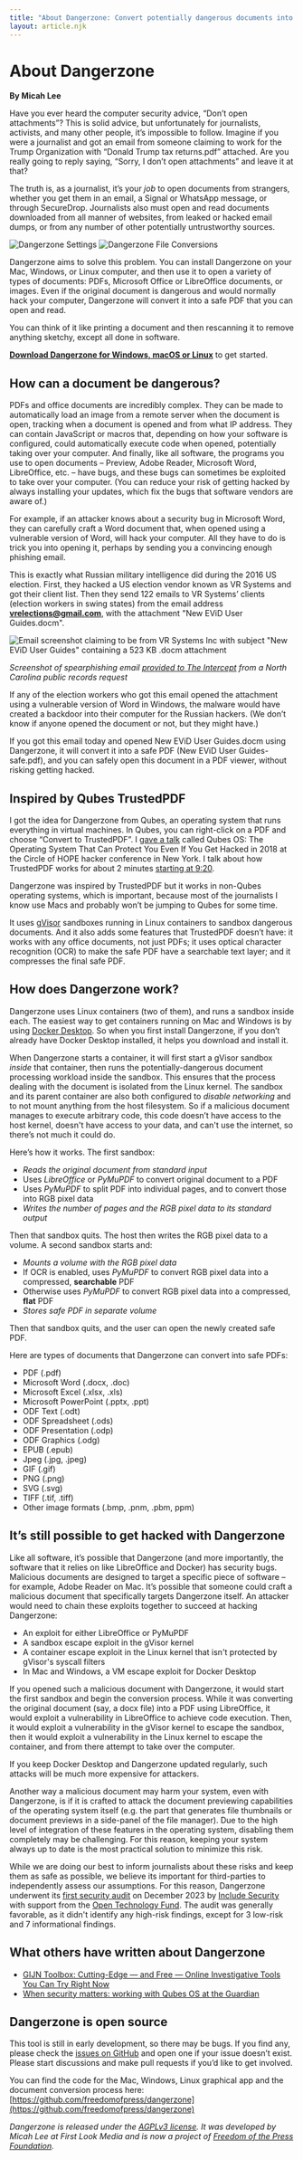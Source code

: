 ```yaml
---
title: "About Dangerzone: Convert potentially dangerous documents into safe PDFs"
layout: article.njk
---
```


About Dangerzone
================

**By Micah Lee**

Have you ever heard the computer security advice, “Don’t open attachments”? This is solid advice, but unfortunately for journalists, activists, and many other people, it’s impossible to follow. Imagine if you were a journalist and got an email from someone claiming to work for the Trump Organization with “Donald Trump tax returns.pdf” attached. Are you really going to reply saying, “Sorry, I don’t open attachments” and leave it at that?

The truth is, as a journalist, it’s your _job_ to open documents from strangers, whether you get them in an email, a Signal or WhatsApp message, or through SecureDrop. Journalists also must open and read documents downloaded from all manner of websites, from leaked or hacked email dumps, or from any number of other potentially untrustworthy sources.

<div class="screenshots">
  <img class="adjacent" src="/assets/img/screenshot-settings.png" alt="Dangerzone Settings">
  <img class="adjacent" src="/assets/img/screenshot-conversions.png" alt="Dangerzone File Conversions">
</div>

Dangerzone aims to solve this problem. You can install Dangerzone on your Mac, Windows, or Linux computer, and then use it to open a variety of types of documents: PDFs, Microsoft Office or LibreOffice documents, or images. Even if the original document is dangerous and would normally hack your computer, Dangerzone will convert it into a safe PDF that you can open and read.

You can think of it like printing a document and then rescanning it to remove anything sketchy, except all done in software.

**[Download Dangerzone for Windows, macOS or Linux](/#downloads)** to get started.

How can a document be dangerous?
--------------------------------

PDFs and office documents are incredibly complex. They can be made to automatically load an image from a remote server when the document is open, tracking when a document is opened and from what IP address. They can contain JavaScript or macros that, depending on how your software is configured, could automatically execute code when opened, potentially taking over your computer. And finally, like all software, the programs you use to open documents – Preview, Adobe Reader, Microsoft Word, LibreOffice, etc. – have bugs, and these bugs can sometimes be exploited to take over your computer. (You can reduce your risk of getting hacked by always installing your updates, which fix the bugs that software vendors are aware of.)

For example, if an attacker knows about a security bug in Microsoft Word, they can carefully craft a Word document that, when opened using a vulnerable version of Word, will hack your computer. All they have to do is trick you into opening it, perhaps by sending you a convincing enough phishing email.

This is exactly what Russian military intelligence did during the 2016 US election. First, they hacked a US election vendor known as VR Systems and got their client list. Then they send 122 emails to VR Systems’ clients (election workers in swing states) from the email address **vrelections@gmail.com**, with the attachment "New EViD User Guides.docm".


![Email screenshot claiming to be from VR Systems Inc with subject "New EViD User Guides" containing a 523 KB .docm attachment](/assets/img/evid.jpg)

_Screenshot of spearphishing email [provided to The Intercept](https://theintercept.com/2018/06/01/election-hacking-voting-systems-email/) from a North Carolina public records request_

If any of the election workers who got this email opened the attachment using a vulnerable version of Word in Windows, the malware would have created a backdoor into their computer for the Russian hackers. (We don’t know if anyone opened the document or not, but they might have.)

If you got this email today and opened New EViD User Guides.docm using Dangerzone, it will convert it into a safe PDF (New EViD User Guides-safe.pdf), and you can safely open this document in a PDF viewer, without risking getting hacked.

Inspired by Qubes TrustedPDF
----------------------------

I got the idea for Dangerzone from Qubes, an operating system that runs everything in virtual machines. In Qubes, you can right-click on a PDF and choose “Convert to TrustedPDF”. I [gave a talk](https://www.youtube.com/watch?v=f4U8YbXKwog) called Qubes OS: The Operating System That Can Protect You Even If You Get Hacked in 2018 at the Circle of HOPE hacker conference in New York. I talk about how TrustedPDF works for about 2 minutes [starting at 9:20](https://youtu.be/f4U8YbXKwog?t=560).

Dangerzone was inspired by TrustedPDF but it works in non-Qubes operating systems, which is important, because most of the journalists I know use Macs and probably won’t be jumping to Qubes for some time.

It uses [gVisor](https://gvisor.dev/) sandboxes running in Linux containers to sandbox dangerous documents. And it also adds some features that TrustedPDF doesn’t have: it works with any office documents, not just PDFs; it uses optical character recognition (OCR) to make the safe PDF have a searchable text layer; and it compresses the final safe PDF.

How does Dangerzone work?
-------------------------

Dangerzone uses Linux containers (two of them), and runs a sandbox inside each. The easiest way to get containers running on Mac and Windows is by using [Docker Desktop](https://www.docker.com/products/docker-desktop). So when you first install Dangerzone, if you don’t already have Docker Desktop installed, it helps you download and install it.

When Dangerzone starts a container, it will first start a gVisor sandbox _inside_ that container, then runs the potentially-dangerous document processing workload inside the sandbox. This ensures that the process dealing with the document is isolated from the Linux kernel. The sandbox and its parent container are also both configured to _disable networking_ and to not mount anything from the host filesystem. So if a malicious document manages to execute arbitrary code, this code doesn’t have access to the host kernel, doesn't have access to your data, and can't use the internet, so there’s not much it could do.

Here’s how it works. The first sandbox:

* _Reads the original document from standard input_
* Uses _LibreOffice_ or _PyMuPDF_ to convert original document to a PDF
* Uses _PyMuPDF_ to split PDF into individual pages, and to convert those into RGB pixel data
* _Writes the number of pages and the RGB pixel data to its standard output_

Then that sandbox quits. The host then writes the RGB pixel data to a volume. A second sandbox starts and:

* _Mounts a volume with the RGB pixel data_
* If OCR is enabled, uses _PyMuPDF_ to convert RGB pixel data into a compressed, **searchable** PDF
* Otherwise uses _PyMuPDF_ to convert RGB pixel data into a compressed, **flat** PDF
* _Stores safe PDF in separate volume_

Then that sandbox quits, and the user can open the newly created safe PDF.

Here are types of documents that Dangerzone can convert into safe PDFs:

* PDF (.pdf)
* Microsoft Word (.docx, .doc)
* Microsoft Excel (.xlsx, .xls)
* Microsoft PowerPoint (.pptx, .ppt)
* ODF Text (.odt)
* ODF Spreadsheet (.ods)
* ODF Presentation (.odp)
* ODF Graphics (.odg)
* EPUB (.epub)
* Jpeg (.jpg, .jpeg)
* GIF (.gif)
* PNG (.png)
* SVG (.svg)
* TIFF (.tif, .tiff)
* Other image formats (.bmp, .pnm, .pbm, ppm)

It’s still possible to get hacked with Dangerzone
-------------------------------------------------

Like all software, it’s possible that Dangerzone (and more importantly, the software that it relies on like LibreOffice and Docker) has security bugs. Malicious documents are designed to target a specific piece of software – for example, Adobe Reader on Mac. It’s possible that someone could craft a malicious document that specifically targets Dangerzone itself. An attacker would need to chain these exploits together to succeed at hacking Dangerzone:

* An exploit for either LibreOffice or PyMuPDF
* A sandbox escape exploit in the gVisor kernel
* A container escape exploit in the Linux kernel that isn't protected by gVisor's syscall filters
* In Mac and Windows, a VM escape exploit for Docker Desktop

If you opened such a malicious document with Dangerzone, it would start the first sandbox and begin the conversion process. While it was converting the original document (say, a docx file) into a PDF using LibreOffice, it would exploit a vulnerability in LibreOffice to achieve code execution. Then, it would exploit a vulnerability in the gVisor kernel to escape the sandbox, then it would exploit a vulnerability in the Linux kernel to escape the container, and from there attempt to take over the computer.

If you keep Docker Desktop and Dangerzone updated regularly, such attacks will be much more expensive for attackers.

Another way a malicious document may harm your system, even with Dangerzone, is if it is crafted to attack the document previewing capabilities of the operating system itself (e.g. the part that generates file thumbnails or document previews in a side-panel of the file manager). Due to the high level of integration of these features in the operating system, disabling them completely may be challenging. For this reason, keeping your system always up to date is the most practical solution to minimize this risk.

While we are doing our best to inform journalists about these risks and keep them as safe as possible, we believe its important for third-parties to independently assess our assumptions. For this reason, Dangerzone underwent its [first security audit](https://freedom.press/news/dangerzone-receives-favorable-audit)</a> on December 2023 by [Include Security](https://includesecurity.com/) with support from the [Open Technology Fund](https://www.opentech.fund/). The audit was generally favorable, as it didn't identify any high-risk findings, except for 3 low-risk and 7 informational findings.

What others have written about Dangerzone
-----------------------------------------

* [GIJN Toolbox: Cutting-Edge — and Free — Online Investigative Tools You Can Try Right Now](https://gijn.org/stories/cutting-edge-free-online-investigative-tools/)
* [When security matters: working with Qubes OS at the Guardian](https://www.theguardian.com/info/2024/apr/04/when-security-matters-working-with-qubes-os-at-the-guardian)

Dangerzone is open source
-------------------------

This tool is still in early development, so there may be bugs. If you find any, please check the [issues on GitHub](https://github.com/freedomofpress/dangerzone/issues) and open one if your issue doesn’t exist. Please start discussions and make pull requests if you’d like to get involved.

You can find the code for the Mac, Windows, Linux graphical app and the document conversion process here: [https://github.com/freedomofpress/dangerzone](https://github.com/freedomofpress/dangerzone)

_Dangerzone is released under the [AGPLv3 license](https://www.gnu.org/licenses/agpl-3.0.en.html). It was developed by Micah Lee at First Look Media and is now a project of [Freedom of the Press Foundation](https://freedom.press/)._

</div>
</div>
